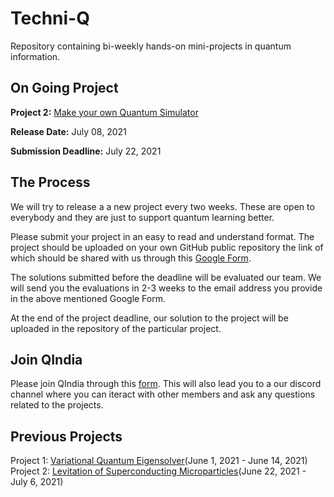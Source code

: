 # Techni-Q
Repository containing bi-weekly hands-on mini-projects in quantum information.

## On Going Project
**Project 2:** [Make your own Quantum Simulator](https://github.com/qIndia/Techni-Q/blob/main/Project%203.md)

**Release Date:** July 08, 2021

**Submission Deadline:** July 22, 2021

## The Process
We will try to release a a new project every two weeks. These are open to everybody and they are just to support quantum learning better. 

Please submit your project in an easy to read and understand format. The project should be uploaded on your own GitHub public repository the link of which should be shared with us through this [Google Form](https://docs.google.com/forms/d/1YOWoT19a00ldNUWQ5wRAJ9kkBO-eV5hgKmgNSujJSZU/viewform?edit_requested=true).

The solutions submitted before the deadline will be evaluated our team. We will send you the evaluations in 2-3 weeks to the email address you provide in the above mentioned Google Form.

At the end of the project deadline, our solution to the project will be uploaded in the repository of the particular project. 

## Join QIndia
Please join QIndia through this [form](https://forms.gle/UCdAN6PUhyFUfAMPA). This will also lead you to a our discord channel where you can iteract with other members and ask any questions related to the projects. 

## Previous Projects
Project 1: [Variational Quantum Eigensolver](https://github.com/qIndia/Techni-Q/blob/main/Project%201.md)(June 1, 2021 - June 14, 2021)
Project 2: [Levitation of Superconducting Microparticles](https://github.com/qIndia/Techni-Q/blob/main/Project%202.pdf)(June 22, 2021 - July 6, 2021)


